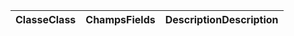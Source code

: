 | <span data-ttu-id="67951-101">Classe</span><span class="sxs-lookup"><span data-stu-id="67951-101">Class</span></span> | <span data-ttu-id="67951-102">Champs</span><span class="sxs-lookup"><span data-stu-id="67951-102">Fields</span></span> | <span data-ttu-id="67951-103">Description</span><span class="sxs-lookup"><span data-stu-id="67951-103">Description</span></span> |
|:---|:---|:---|
